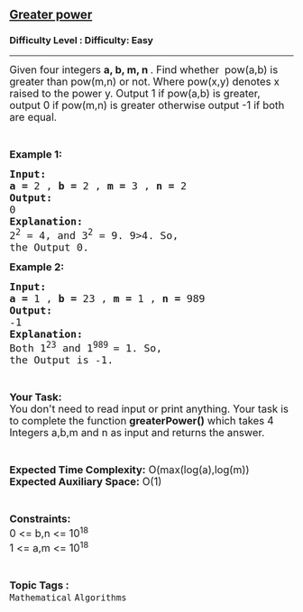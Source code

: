 <h2><a href="https://www.geeksforgeeks.org/problems/greater-power4651/1?page=15&status=unsolved&sortBy=accuracy">Greater power</a></h2><h3>Difficulty Level : Difficulty: Easy</h3><hr><div class="problems_problem_content__Xm_eO"><p><span style="font-size:18px">Given four integers <strong>a, b, m, n </strong>. Find whether&nbsp; pow(a,b) is greater than pow(m,n) or not.&nbsp;Where pow(x,y) denotes x raised to the power y. Output 1 if pow(a,b) is greater, output 0 if pow(m,n) is greater otherwise output -1 if both are equal. </span></p>

<p>&nbsp;</p>

<p><span style="font-size:18px"><strong>Example 1:</strong></span></p>

<pre><span style="font-size:18px"><strong>Input:</strong></span>
<span style="font-size:18px"><strong>a =</strong> 2 , <strong>b = </strong>2 , <strong>m = </strong>3 , <strong>n = </strong>2</span>
<span style="font-size:18px"><strong>Output:</strong></span>
<span style="font-size:18px">0</span>
<span style="font-size:18px"><strong>Explanation:</strong></span>
<span style="font-size:18px">2<sup>2</sup> = 4, and 3<sup>2</sup> = 9. 9&gt;4. So,
the Output 0.</span></pre>

<p><span style="font-size:18px"><strong>Example 2:</strong></span></p>

<pre><span style="font-size:18px"><strong>Input:</strong></span>
<span style="font-size:18px"><strong>a =</strong> 1 , <strong>b = </strong>23 , <strong>m = </strong>1 , <strong>n = </strong>989</span>
<span style="font-size:18px"><strong>Output:</strong></span>
<span style="font-size:18px">-1</span>
<span style="font-size:18px"><strong>Explanation:</strong></span>
<span style="font-size:18px">Both 1<sup>23</sup> and 1<sup>989 </sup>= 1. So,
the Output is -1. </span></pre>

<p>&nbsp;</p>

<p><span style="font-size:18px"><strong>Your Task:</strong><br>
You don't need to read input or print anything. Your task is to complete the function <strong>greaterPower()</strong> which takes 4 Integers a,b,m and n as input and returns the answer.</span></p>

<p>&nbsp;</p>

<p><span style="font-size:18px"><strong>Expected Time Complexity:</strong> O(max(log(a),log(m))<br>
<strong>Expected Auxiliary Space:</strong> O(1)</span></p>

<p>&nbsp;</p>

<p><span style="font-size:18px"><strong>Constraints:</strong></span><br>
<span style="font-size:18px">0 &lt;= b,n &lt;= 10<sup>18</sup><br>
1 &lt;= a,m &lt;= 10<sup>18</sup></span></p>
</div><br><p><span style=font-size:18px><strong>Topic Tags : </strong><br><code>Mathematical</code>&nbsp;<code>Algorithms</code>&nbsp;